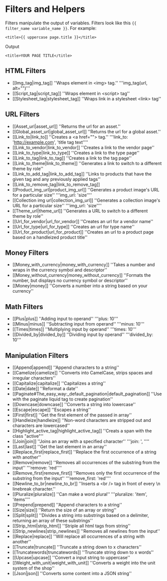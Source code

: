 # Filters and Helpers

Filters manipulate the output of variables. Filters look like this `{{ filter_name variable_name }}`. For example:

```
<title>{{ uppercase page.title }}</title>
```
Output

```
<title>YOUR PAGE TITLE</title>
```

## HTML Filters

  * [[Img_tag|img_tag]] ''Wraps element in &lt;img&gt; tag.'' '''img_tag(url, alt=&quot;&quot;)'''
  * [[Script_tag|script_tag]] ''Wraps element in &lt;script&gt; tag''
  * [[Stylesheet_tag|stylesheet_tag]] ''Wraps link in a stylesheet &lt;link&gt; tag''

## URL Filters

  * [[Asset_url|asset_url]] ''Returns the url for an asset.''
  * [[Global_asset_url|global_asset_url]] ''Returns the url for a global asset.''
  * [[Link_to|link_to]] ''Creates a &lt;a href=&quot;&quot;&gt; tag.'' '''link_to: 'http://example.com', 'title tag text''''
  * [[Link_to_vendor|link_to_vendor]] ''Creates a link to the vendor page''
  * [[Link_to_type|link_to_type]] ''Creates a link to the type page''
  * [[Link_to_tag|link_to_tag]] ''Creates a link to the tag page''
  * [[Link_to_theme|link_to_theme]] ''Generates a link to switch to a different theme by role''
  * [[Link_to_add_tag|link_to_add_tag]] ''Links to products that have the given tag and any previously applied tags''
  * [[Link_to_remove_tag|link_to_remove_tag]]
  * [[Product_img_url|product_img_url]] ''Generates a product image's URL for a particular size'' '''img_url: 'size''''
  * [[Collection img url|collection_img_url]] ''Generates a collection image's URL for a particular size'' '''img_url: 'size''''
  * [[Theme_url|theme_url]] ''Generates a URL to switch to a different theme by role''
  * [[Url_for_vendor|url_for_vendor]] ''Creates an url for a vendor name''
  * [[Url_for_type|url_for_type]] ''Creates an url for type name''
  * [[Url_for_product|url_for_product]] ''Creates an url to a product page based on a handleized product title''

## Money Filters

  * [[Money_with_currency|money_with_currency]] ''Takes a number and wraps in the currency symbol and descriptor''
  * [[Money_without_currency|money_without_currency]] ''Formats the number, but displays no currency symbol or descriptor''
  * [[Money|money]] ''Converts a number into a string based on your currency''

## Math Filters

  * [[Plus|plus]] ''Adding input to operand'' '''plus: 10'''
  * [[Minus|minus]] ''Subtracting input from operand'' '''minus: 10'''
  * [[Times|times]] ''Multiplying input by operand'' '''times: 10'''
  * [[Divided_by|divided_by]] ''Dividing input by operand'' '''divided_by: 10'''

## Manipulation Filters

  * [[Append|append]] ''Append characters to a string''
  * [[Camelize|camelize]] ''Converts into CamelCase, strips spaces and irregular characters''
  * [[Capitalize|capitalize]] ''Capitalizes a string''
  * [[Date|date]] ''Reformat a date''
  * [[Paginate#The_easy_way:_default_pagination|default_pagination]] ''Use with the paginate liquid tag to create pagination''
  * [[Downcase|downcase]] ''Converts a string into lowercase''
  * [[Escape|escape]] ''Escapes a string''
  * [[First|first]] ''Get the first element of the passed in array''
  * [[Handleize|handleize]] ''Non-word characters are stripped out and characters are lowercased''
  * [[Highlight_active_tag|highlight_active_tag]] ''Creats a span with the class &quot;active&quot;''
  * [[Join|join]] ''Joins an array with a specified character'' '''join: ', ''''
  * [[Last|last]] ''Get the last element in an array''
  * [[Replace_first|replace_first]] ''Replace the first occurrence of a string with another''
  * [[Remove|remove]] ''Removes all occurrences of the substring from the input'' '''remove: 'red''''
  * [[Remove_first|remove_first]] ''Removes only the first occurrence of the substring from the input'' '''remove_first: 'red''''
  * [[Newline_to_br|newline_to_br]] ''Inserts a &lt;br /&gt; tag in front of every \n linebreak character.''
  * [[Pluralize|pluralize]] ''Can make a word plural'' '''pluralize: 'item', 'items''''
  * [[Prepend|prepend]] ''Append characters to a string''
  * [[Size|size]] ''Return the size of an array or string''
  * [[Split|split]] ''Divides a string into substrings based on a delimiter, returning an array of these substrings''
  * [[Strip_html|strip_html]] ''Striple all html tags from string''
  * [[Strip_newlines|strip_newlines]] ''Removes all newlines from the input''
  * [[Replace|replace]] ''Will replace all occurrences of a string with another''
  * [[Truncate|truncate]] ''Truncate a string down to x characters''
  * [[Truncatewords|truncatewords]] ''Truncate string down to x words''
  * [[Upcase|upcase]] ''Convert a input string to uppercase''
  * [[Weight_with_unit|weight_with_unit]] ''Converts a weight into the unit system of the shop''
  * [[Json|json]] ''Converts some content into a JSON string''